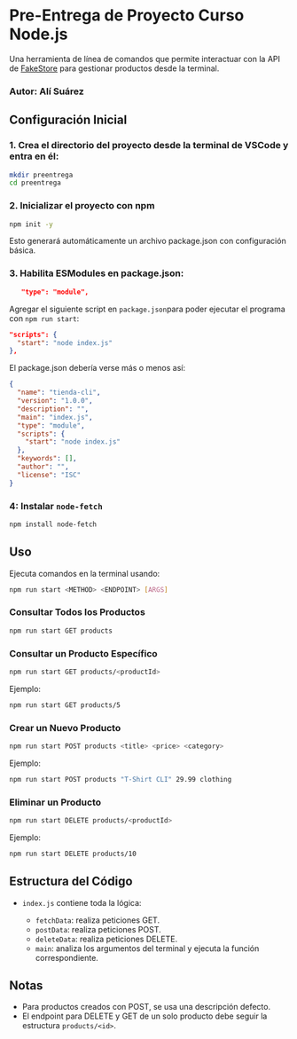 # Pre-Entrega de Proyecto Curso Node.js
Una herramienta de línea de comandos que permite interactuar con la API de [FakeStore](https://fakestoreapi.com/) para gestionar productos desde la terminal.
### Autor: Alí Suárez

## Configuración Inicial

### 1. Crea el directorio del proyecto desde la terminal de VSCode y entra en él:

```bash
mkdir preentrega
cd preentrega
```

### 2. Inicializar el proyecto con npm
```bash
npm init -y
```
Esto generará automáticamente un archivo package.json con configuración básica.

### 3. Habilita ESModules en package.json:
```json
   "type": "module",
```
 Agregar el siguiente script en `package.json`para poder ejecutar el programa con `npm run start`:

```json
"scripts": {
  "start": "node index.js"
},
```
El package.json debería verse más o menos así:
```json
{
  "name": "tienda-cli",
  "version": "1.0.0",
  "description": "",
  "main": "index.js",
  "type": "module",
  "scripts": {
    "start": "node index.js"
  },
  "keywords": [],
  "author": "",
  "license": "ISC"
}
```
### 4: Instalar `node-fetch`
```bash
npm install node-fetch
```

## Uso

Ejecuta comandos en la terminal usando:

```bash
npm run start <METHOD> <ENDPOINT> [ARGS]
```

### Consultar Todos los Productos

```bash
npm run start GET products
```

### Consultar un Producto Específico

```bash
npm run start GET products/<productId>
```

Ejemplo:

```bash
npm run start GET products/5
```

### Crear un Nuevo Producto

```bash
npm run start POST products <title> <price> <category>
```

Ejemplo:

```bash
npm run start POST products "T-Shirt CLI" 29.99 clothing
```

### Eliminar un Producto

```bash
npm run start DELETE products/<productId>
```

Ejemplo:

```bash
npm run start DELETE products/10
```

## Estructura del Código

* `index.js` contiene toda la lógica:

  * `fetchData`: realiza peticiones GET.
  * `postData`: realiza peticiones POST.
  * `deleteData`: realiza peticiones DELETE.
  * `main`: analiza los argumentos del terminal y ejecuta la función correspondiente.

## Notas

* Para productos creados con POST, se usa una descripción defecto.
* El endpoint para DELETE y GET de un solo producto debe seguir la estructura `products/<id>`.


